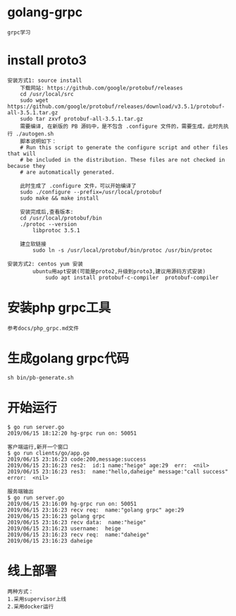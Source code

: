 # golang-grpc
    grpc学习
# install proto3
    安装方式1: source install
        下载网站: https://github.com/google/protobuf/releases 
        cd /usr/local/src
        sudo wget https://github.com/google/protobuf/releases/download/v3.5.1/protobuf-all-3.5.1.tar.gz
        sudo tar zxvf protobuf-all-3.5.1.tar.gz
        需要编译, 在新版的 PB 源码中，是不包含 .configure 文件的，需要生成，此时先执行 ./autogen.sh 
        脚本说明如下：
        # Run this script to generate the configure script and other files that will
        # be included in the distribution. These files are not checked in because they
        # are automatically generated.

        此时生成了 .configure 文件，可以开始编译了
        sudo ./configure --prefix=/usr/local/protobuf
        sudo make && make install

        安装完成后,查看版本:
        cd /usr/local/protobuf/bin
        ./protoc --version
            libprotoc 3.5.1
        
        建立软链接
            sudo ln -s /usr/local/protobuf/bin/protoc /usr/bin/protoc

    安装方式2: centos yum 安装
            ubuntu用apt安装(可能是proto2,升级到proto3,建议用源码方式安装)
                sudo apt install protobuf-c-compiler  protobuf-compiler
# 安装php grpc工具
    参考docs/php_grpc.md文件

# 生成golang grpc代码
    sh bin/pb-generate.sh
# 开始运行
    $ go run server.go 
    2019/06/15 18:12:20 hg-grpc run on: 50051
    
    客户端运行,新开一个窗口
    $ go run clients/go/app.go 
    2019/06/15 23:16:23 code:200,message:success
    2019/06/15 23:16:23 res2:  id:1 name:"heige" age:29  err:  <nil>
    2019/06/15 23:16:23 res3:  name:"hello,daheige" message:"call success"  error:  <nil>

    服务端输出
    $ go run server.go 
    2019/06/15 23:16:09 hg-grpc run on: 50051
    2019/06/15 23:16:23 recv req:  name:"golang grpc" age:29 
    2019/06/15 23:16:23 golang grpc
    2019/06/15 23:16:23 recv data:  name:"heige" 
    2019/06/15 23:16:23 username:  heige
    2019/06/15 23:16:23 recv req:  name:"daheige" 
    2019/06/15 23:16:23 daheige
 
 # 线上部署
    两种方式：
    1.采用supervisor上线
    2.采用docker运行
